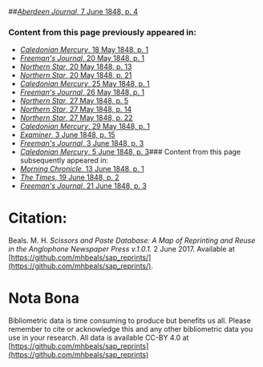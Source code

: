 ##[*Aberdeen Journal*, 7 June 1848, p. 4](https://mhbeals.github.io/sap_html/Aberdeen-Journal/Aberdeen-Journal-7-June-1848-p-4)

### Content from this page previously appeared in:
+ [*Caledonian Mercury*, 18 May 1848, p. 1](https://mhbeals.github.io/sap_html/Caledonian-Mercury/Caledonian-Mercury-18-May-1848-p-1)
+ [*Freeman's Journal*, 20 May 1848, p. 1](https://mhbeals.github.io/sap_html/Freeman's-Journal/Freeman's-Journal-20-May-1848-p-1)
+ [*Northern Star*, 20 May 1848, p. 13](https://mhbeals.github.io/sap_html/Northern-Star/Northern-Star-20-May-1848-p-13)
+ [*Northern Star*, 20 May 1848, p. 21](https://mhbeals.github.io/sap_html/Northern-Star/Northern-Star-20-May-1848-p-21)
+ [*Caledonian Mercury*, 25 May 1848, p. 1](https://mhbeals.github.io/sap_html/Caledonian-Mercury/Caledonian-Mercury-25-May-1848-p-1)
+ [*Freeman's Journal*, 26 May 1848, p. 1](https://mhbeals.github.io/sap_html/Freeman's-Journal/Freeman's-Journal-26-May-1848-p-1)
+ [*Northern Star*, 27 May 1848, p. 5](https://mhbeals.github.io/sap_html/Northern-Star/Northern-Star-27-May-1848-p-5)
+ [*Northern Star*, 27 May 1848, p. 14](https://mhbeals.github.io/sap_html/Northern-Star/Northern-Star-27-May-1848-p-14)
+ [*Northern Star*, 27 May 1848, p. 22](https://mhbeals.github.io/sap_html/Northern-Star/Northern-Star-27-May-1848-p-22)
+ [*Caledonian Mercury*, 29 May 1848, p. 1](https://mhbeals.github.io/sap_html/Caledonian-Mercury/Caledonian-Mercury-29-May-1848-p-1)
+ [*Examiner*, 3 June 1848, p. 15](https://mhbeals.github.io/sap_html/Examiner/Examiner-3-June-1848-p-15)
+ [*Freeman's Journal*, 3 June 1848, p. 3](https://mhbeals.github.io/sap_html/Freeman's-Journal/Freeman's-Journal-3-June-1848-p-3)
+ [*Caledonian Mercury*, 5 June 1848, p. 3](https://mhbeals.github.io/sap_html/Caledonian-Mercury/Caledonian-Mercury-5-June-1848-p-3)### Content from this page subsequently appeared in:
+ [*Morning Chronicle*, 13 June 1848, p. 1](https://mhbeals.github.io/sap_html/Morning-Chronicle/Morning-Chronicle-13-June-1848-p-1)
+ [*The Times*, 19 June 1848, p. 2](https://mhbeals.github.io/sap_html/The-Times/The-Times-19-June-1848-p-2)
+ [*Freeman's Journal*, 21 June 1848, p. 3](https://mhbeals.github.io/sap_html/Freeman's-Journal/Freeman's-Journal-21-June-1848-p-3)
                    
# Citation: 

Beals. M. H. *Scissors and Paste Database: A Map of Reprinting and Reuse in the Anglophone Newspaper Press v.1.0.1.* 2 June 2017. Available at [https://github.com/mhbeals/sap_reprints/](https://github.com/mhbeals/sap_reprints/). 
                    
# Nota Bona

Bibliometric data is time consuming to produce but benefits us all. Please remember to cite or acknowledge this and any other bibliometric data you use in your research. All data is available CC-BY 4.0 at [https://github.com/mhbeals/sap_reprints](https://github.com/mhbeals/sap_reprints)